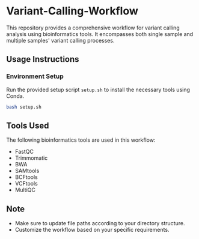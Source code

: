 # Variant-Calling-Workflow

This repository provides a comprehensive workflow for variant calling analysis using bioinformatics tools. It encompasses both single sample and multiple samples' variant calling processes.

## Usage Instructions

### Environment Setup

Run the provided setup script `setup.sh` to install the necessary tools using Conda.

```bash
bash setup.sh
```

## Tools Used

The following bioinformatics tools are used in this workflow:

- FastQC
- Trimmomatic
- BWA
- SAMtools
- BCFtools
- VCFtools
- MultiQC

## Note

- Make sure to update file paths according to your directory structure.
- Customize the workflow based on your specific requirements.
